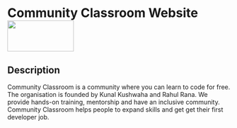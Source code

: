 # Community Classroom Website <img src="https://commclassroom.org/assets/img/logo2.jpg" width=150 height=70>
## Description
Community Classroom is a community where you can learn to code for free. The organisation is founded by Kunal Kushwaha and Rahul Rana. We provide hands-on training, mentorship and have an inclusive community.
Community Classroom helps people to expand skills and get get their first developer job.

